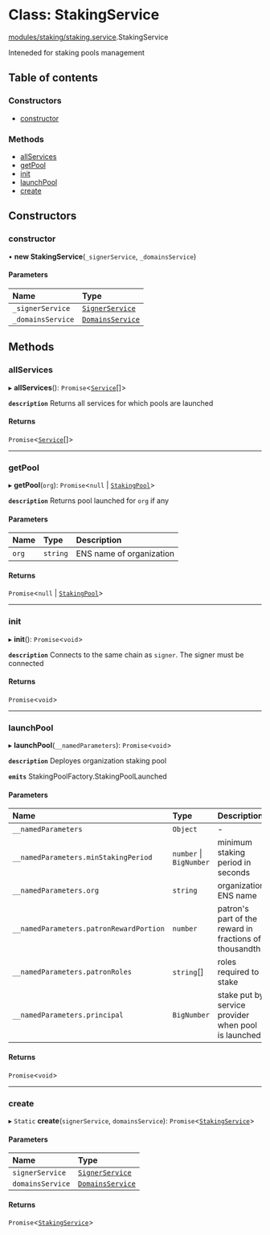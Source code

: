 # Class: StakingService

[modules/staking/staking.service](../modules/modules_staking_staking_service.md).StakingService

Inteneded for staking pools management

## Table of contents

### Constructors

- [constructor](modules_staking_staking_service.StakingService.md#constructor)

### Methods

- [allServices](modules_staking_staking_service.StakingService.md#allservices)
- [getPool](modules_staking_staking_service.StakingService.md#getpool)
- [init](modules_staking_staking_service.StakingService.md#init)
- [launchPool](modules_staking_staking_service.StakingService.md#launchpool)
- [create](modules_staking_staking_service.StakingService.md#create)

## Constructors

### constructor

• **new StakingService**(`_signerService`, `_domainsService`)

#### Parameters

| Name | Type |
| :------ | :------ |
| `_signerService` | [`SignerService`](modules_signer_signer_service.SignerService.md) |
| `_domainsService` | [`DomainsService`](modules_domains_domains_service.DomainsService.md) |

## Methods

### allServices

▸ **allServices**(): `Promise`<[`Service`](../modules/modules_staking_staking_service.md#service)[]\>

**`description`** Returns all services for which pools are launched

#### Returns

`Promise`<[`Service`](../modules/modules_staking_staking_service.md#service)[]\>

___

### getPool

▸ **getPool**(`org`): `Promise`<``null`` \| [`StakingPool`](modules_staking_staking_service.StakingPool.md)\>

**`description`** Returns pool launched for `org` if any

#### Parameters

| Name | Type | Description |
| :------ | :------ | :------ |
| `org` | `string` | ENS name of organization |

#### Returns

`Promise`<``null`` \| [`StakingPool`](modules_staking_staking_service.StakingPool.md)\>

___

### init

▸ **init**(): `Promise`<`void`\>

**`description`** Connects to the same chain as `signer`. The signer must be connected

#### Returns

`Promise`<`void`\>

___

### launchPool

▸ **launchPool**(`__namedParameters`): `Promise`<`void`\>

**`description`** Deployes organization staking pool

**`emits`** StakingPoolFactory.StakingPoolLaunched

#### Parameters

| Name | Type | Description |
| :------ | :------ | :------ |
| `__namedParameters` | `Object` | - |
| `__namedParameters.minStakingPeriod` | `number` \| `BigNumber` | minimum staking period in seconds |
| `__namedParameters.org` | `string` | organization ENS name |
| `__namedParameters.patronRewardPortion` | `number` | patron's part of the reward in fractions of thousandth |
| `__namedParameters.patronRoles` | `string`[] | roles required to stake |
| `__namedParameters.principal` | `BigNumber` | stake put by service provider when pool is launched |

#### Returns

`Promise`<`void`\>

___

### create

▸ `Static` **create**(`signerService`, `domainsService`): `Promise`<[`StakingService`](modules_staking_staking_service.StakingService.md)\>

#### Parameters

| Name | Type |
| :------ | :------ |
| `signerService` | [`SignerService`](modules_signer_signer_service.SignerService.md) |
| `domainsService` | [`DomainsService`](modules_domains_domains_service.DomainsService.md) |

#### Returns

`Promise`<[`StakingService`](modules_staking_staking_service.StakingService.md)\>
